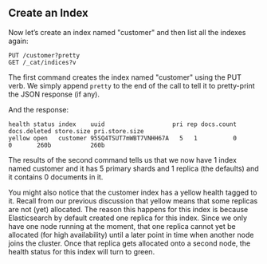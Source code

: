 ## Create an Index

Now let’s create an index named "customer" and then list all the indexes again:
    
    
    PUT /customer?pretty
    GET /_cat/indices?v

The first command creates the index named "customer" using the PUT verb. We simply append `pretty` to the end of the call to tell it to pretty-print the JSON response (if any).

And the response:
    
    
    health status index    uuid                   pri rep docs.count docs.deleted store.size pri.store.size
    yellow open   customer 95SQ4TSUT7mWBT7VNHH67A   5   1          0            0       260b           260b

The results of the second command tells us that we now have 1 index named customer and it has 5 primary shards and 1 replica (the defaults) and it contains 0 documents in it.

You might also notice that the customer index has a yellow health tagged to it. Recall from our previous discussion that yellow means that some replicas are not (yet) allocated. The reason this happens for this index is because Elasticsearch by default created one replica for this index. Since we only have one node running at the moment, that one replica cannot yet be allocated (for high availability) until a later point in time when another node joins the cluster. Once that replica gets allocated onto a second node, the health status for this index will turn to green.
